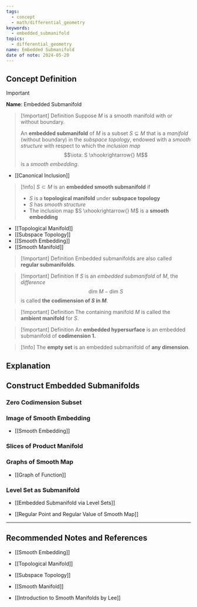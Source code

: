 ```yaml
---
tags:
  - concept
  - math/differential_geometry
keywords:
  - embedded_submanifold
topics:
  - differential_geometry
name: Embedded Submanifold
date of note: 2024-05-20
---
```


## Concept Definition

>[!important]
>**Name**: Embedded Submanifold

>[!important] Definition
>Suppose $M$ is a smooth manifold with or without boundary. 
>
>An **embedded submanifold** of $M$ is a subset $S \subseteq M$ that is a *manifold* (without boundary) in the *subspace topology*, endowed with a *smooth structure* with respect to which the *inclusion map* $$\iota: S \xhookrightarrow{} M$$ is a *smooth embedding*.

- [[Canonical Inclusion]]

>[!info]
>$S \subset M$ is an **embedded smooth submanifold** if
>- $S$ is a **topological manifold** under **subspace topology**
>- $S$ has *smooth structure*
>- The inclusion map $S \xhookrightarrow{} M$ is a **smooth embedding**

- [[Topological Manifold]]
- [[Subspace Topology]]
- [[Smooth Embedding]]
- [[Smooth Manifold]]


>[!important] Definition
 >Embedded submanifolds are also called **regular submanifolds**.


>[!important] Definition
>If $S$ is an *embedded submanifold* of $M$, the *difference* $$\text{dim }M - \text{dim }S$$ is called **the codimension of $S$ in $M$**.

>[!important] Definition
 >The containing manifold $M$ is called the **ambient manifold** for $S$. 

>[!important] Definition
>An **embedded hypersurface** is an embedded submanifold of **codimension $1$.** 

>[!info]
>The **empty set** is an embedded submanifold of **any dimension**.




## Explanation


## Construct Embedded Submanifolds

### Zero Codimension Subset



### Image of Smooth Embedding


- [[Smooth Embedding]]

### Slices of Product Manifold


### Graphs of Smooth Map

- [[Graph of Function]]
### Level Set as Submanifold

- [[Embedded Submanifold via Level Sets]]

- [[Regular Point and Regular Value of Smooth Map]]



-----------
##  Recommended Notes and References

- [[Smooth Embedding]]

- [[Topological Manifold]]
- [[Subspace Topology]]

- [[Smooth Manifold]]

- [[Introduction to Smooth Manifolds by Lee]]